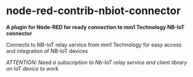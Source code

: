 # node-red-contrib-nbiot-connector

__A plugin for Node-RED for ready connection to mm1 Technology NB-IoT connector__

Connects to NB-IoT relay service from mm1 Technology for easy access and integration of NB-IoT devices

*ATTENTION: Need a subscription to Nb-IoT relay service and client library on IoT device to work*

